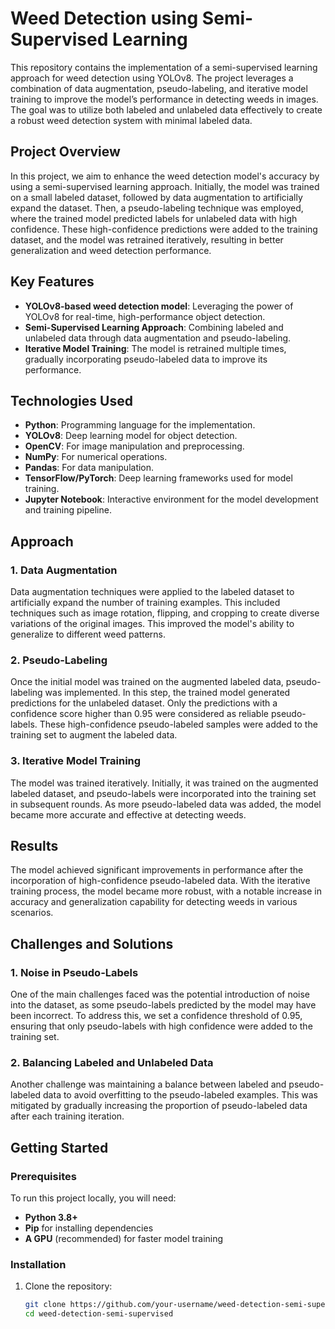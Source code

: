 # Weed Detection using Semi-Supervised Learning

This repository contains the implementation of a semi-supervised learning approach for weed detection using YOLOv8. The project leverages a combination of data augmentation, pseudo-labeling, and iterative model training to improve the model’s performance in detecting weeds in images. The goal was to utilize both labeled and unlabeled data effectively to create a robust weed detection system with minimal labeled data.

## Project Overview

In this project, we aim to enhance the weed detection model's accuracy by using a semi-supervised learning approach. Initially, the model was trained on a small labeled dataset, followed by data augmentation to artificially expand the dataset. Then, a pseudo-labeling technique was employed, where the trained model predicted labels for unlabeled data with high confidence. These high-confidence predictions were added to the training dataset, and the model was retrained iteratively, resulting in better generalization and weed detection performance.

## Key Features
- **YOLOv8-based weed detection model**: Leveraging the power of YOLOv8 for real-time, high-performance object detection.
- **Semi-Supervised Learning Approach**: Combining labeled and unlabeled data through data augmentation and pseudo-labeling.
- **Iterative Model Training**: The model is retrained multiple times, gradually incorporating pseudo-labeled data to improve its performance.

## Technologies Used
- **Python**: Programming language for the implementation.
- **YOLOv8**: Deep learning model for object detection.
- **OpenCV**: For image manipulation and preprocessing.
- **NumPy**: For numerical operations.
- **Pandas**: For data manipulation.
- **TensorFlow/PyTorch**: Deep learning frameworks used for model training.
- **Jupyter Notebook**: Interactive environment for the model development and training pipeline.

## Approach

### 1. **Data Augmentation**
Data augmentation techniques were applied to the labeled dataset to artificially expand the number of training examples. This included techniques such as image rotation, flipping, and cropping to create diverse variations of the original images. This improved the model's ability to generalize to different weed patterns.

### 2. **Pseudo-Labeling**
Once the initial model was trained on the augmented labeled data, pseudo-labeling was implemented. In this step, the trained model generated predictions for the unlabeled dataset. Only the predictions with a confidence score higher than 0.95 were considered as reliable pseudo-labels. These high-confidence pseudo-labeled samples were added to the training set to augment the labeled data.

### 3. **Iterative Model Training**
The model was trained iteratively. Initially, it was trained on the augmented labeled dataset, and pseudo-labels were incorporated into the training set in subsequent rounds. As more pseudo-labeled data was added, the model became more accurate and effective at detecting weeds.

## Results

The model achieved significant improvements in performance after the incorporation of high-confidence pseudo-labeled data. With the iterative training process, the model became more robust, with a notable increase in accuracy and generalization capability for detecting weeds in various scenarios.

## Challenges and Solutions

### 1. **Noise in Pseudo-Labels**
One of the main challenges faced was the potential introduction of noise into the dataset, as some pseudo-labels predicted by the model may have been incorrect. To address this, we set a confidence threshold of 0.95, ensuring that only pseudo-labels with high confidence were added to the training set.

### 2. **Balancing Labeled and Unlabeled Data**
Another challenge was maintaining a balance between labeled and pseudo-labeled data to avoid overfitting to the pseudo-labeled examples. This was mitigated by gradually increasing the proportion of pseudo-labeled data after each training iteration.

## Getting Started

### Prerequisites
To run this project locally, you will need:
- **Python 3.8+**
- **Pip** for installing dependencies
- **A GPU** (recommended) for faster model training

### Installation
1. Clone the repository:
   ```bash
   git clone https://github.com/your-username/weed-detection-semi-supervised.git
   cd weed-detection-semi-supervised
